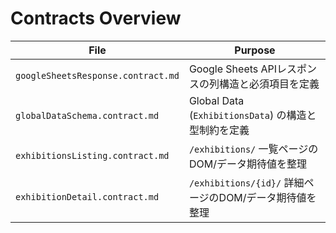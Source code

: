 # Contracts Overview

| File                               | Purpose                                                 |
| ---------------------------------- | ------------------------------------------------------- |
| `googleSheetsResponse.contract.md` | Google Sheets APIレスポンスの列構造と必須項目を定義     |
| `globalDataSchema.contract.md`     | Global Data (`ExhibitionsData`) の構造と型制約を定義    |
| `exhibitionsListing.contract.md`   | `/exhibitions/` 一覧ページのDOM/データ期待値を整理      |
| `exhibitionDetail.contract.md`     | `/exhibitions/{id}/` 詳細ページのDOM/データ期待値を整理 |

